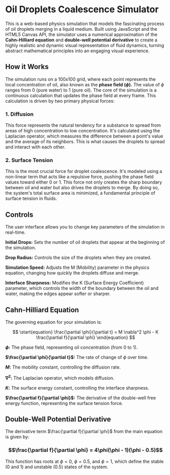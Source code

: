 # Oil Droplets Coalescence Simulator
This is a web-based physics simulation that models the fascinating process of oil droplets merging in a liquid medium. Built using JavaScript and the HTML5 Canvas API, the simulator uses a numerical approximation of the **Cahn-Hilliard equation** and **double-well potential derivative** to create a highly realistic and dynamic visual representation of fluid dynamics, turning abstract mathematical principles into an engaging visual experience.

## How it Works
The simulation runs on a 100x100 grid, where each point represents the local concentration of oil, also known as the **phase field ($ϕ$).** The value of $ϕ$ ranges from 0 (pure water) to 1 (pure oil).
The core of the simulation is a continuous calculation that updates the phase field at every frame. This calculation is driven by two primary physical forces:

### 1. Diffusion
This force represents the natural tendency for a substance to spread from areas of high concentration to low concentration. It's calculated using the Laplacian operator, which measures the difference between a point's value and the average of its neighbors. This is what causes the droplets to spread and interact with each other.

### 2. Surface Tension
This is the most crucial force for droplet coalescence. It's modeled using a non-linear term that acts like a repulsive force, pushing the phase field values toward either 0 or 1. This force not only creates the sharp boundary between oil and water but also drives the droplets to merge. By doing so, the system's total surface area is minimized, a fundamental principle of surface tension in fluids.

## Controls
The user interface allows you to change key parameters of the simulation in real-time.

**Initial Drops:** Sets the number of oil droplets that appear at the beginning of the simulation.

**Drop Radius:** Controls the size of the droplets when they are created.

**Simulation Speed:** Adjusts the M (Mobility) parameter in the physics equation, changing how quickly the droplets diffuse and merge.

**Interface Sharpness:** Modifies the K (Surface Energy Coefficient) parameter, which controls the width of the boundary between the oil and water, making the edges appear softer or sharper.


## Cahn-Hilliard Equation
The governing equation for your simulation is:

$$
\start{equation}
\frac{\partial \phi}{\partial t} = M \nabla^2 \phi - K \frac{\partial f}{\partial \phi}
\end{equation}
$$

**$\phi$:** The phase field, representing oil concentration (from 0 to 1).

**$\frac{\partial \phi}{\partial t}$:** The rate of change of $\phi$ over time.

**$M$:** The mobility constant, controlling the diffusion rate.

**$\nabla^2$:** The Laplacian operator, which models diffusion.

**$K$:** The surface energy constant, controlling the interface sharpness.

**$\frac{\partial f}{\partial \phi}$:** The derivative of the double-well free energy function, representing the surface tension force.


## Double-Well Potential Derivative
The derivative term $\frac{\partial f}{\partial \phi}$ from the main equation is given by:

### $$\frac{\partial f}{\partial \phi} = 4\phi(\phi - 1)(\phi - 0.5)$$

This function has roots at $\phi = 0$, $\phi = 0.5$, and $\phi = 1$, which define the stable (0 and 1) and unstable (0.5) states of the system.
